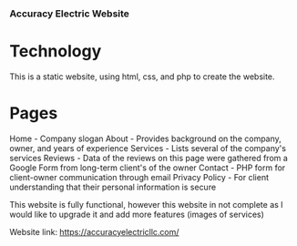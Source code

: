 ### Accuracy Electric Website

# Technology
This is a static website, using html, css, and php to create the website. 

# Pages
Home - Company slogan
About - Provides background on the company, owner, and years of experience
Services - Lists several of the company's services
Reviews - Data of the reviews on this page were gathered from a Google Form from long-term client's of the owner
Contact - PHP form for client-owner communication through email
Privacy Policy - For client understanding that their personal information is secure

This website is fully functional, however this website in not complete as I would like to upgrade it and add more features (images of services)

Website link: https://accuracyelectricllc.com/

